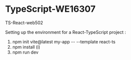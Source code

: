 # TypeScript-WE16307
TS-React-web502

Setting up the environment for a React-TypeScript project :

1) npm init vite@latest my-app -- --template react-ts
2) npm install (i)
3) npm run dev
